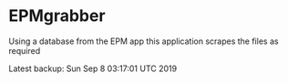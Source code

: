 # EPMgrabber
Using a database from the EPM app this application scrapes the files as required


Latest backup: Sun Sep 8 03:17:01 UTC 2019
